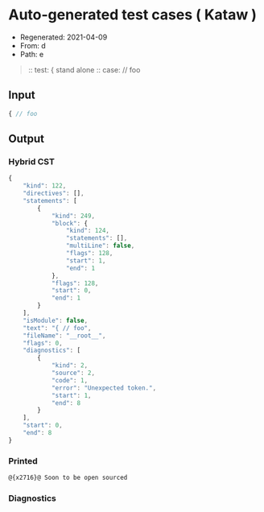 # Auto-generated test cases ( Kataw )
- Regenerated: 2021-04-09
- From: d
- Path: e
> :: test: { stand alone
> :: case: // foo
## Input

`````js
{ // foo
`````

## Output

### Hybrid CST

```javascript
{
    "kind": 122,
    "directives": [],
    "statements": [
        {
            "kind": 249,
            "block": {
                "kind": 124,
                "statements": [],
                "multiLine": false,
                "flags": 128,
                "start": 1,
                "end": 1
            },
            "flags": 128,
            "start": 0,
            "end": 1
        }
    ],
    "isModule": false,
    "text": "{ // foo",
    "fileName": "__root__",
    "flags": 0,
    "diagnostics": [
        {
            "kind": 2,
            "source": 2,
            "code": 1,
            "error": "Unexpected token.",
            "start": 1,
            "end": 8
        }
    ],
    "start": 0,
    "end": 8
}
```

### Printed

```javascript
@{x2716}@ Soon to be open sourced
```

### Diagnostics

```javascript

```

